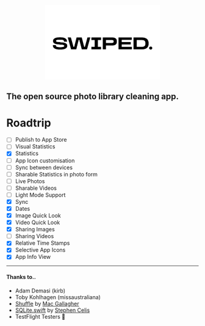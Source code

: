 <center><picture>
  <source media="(prefers-color-scheme: dark)" srcset="swiped./swippy.png">
  <img src="swiped./swippy_dark.png" width="300">
</picture></center>

## The open source photo library cleaning app.

# Roadtrip
- [ ] Publish to App Store
- [ ] Visual Statistics
- [x] Statistics
- [ ] App Icon customisation
- [ ] Sync between devices
- [ ] Sharable Statistics in photo form
- [ ] Live Photos
- [ ] Sharable Videos
- [ ] Light Mode Support
- [x] Sync
- [x] Dates
- [x] Image Quick Look
- [x] Video Quick Look
- [x] Sharing Images
- [ ] Sharing Videos
- [x] Relative Time Stamps
- [x] Selective App Icons
- [x] App Info View
---
#### Thanks to..
- Adam Demasi (kirb)
- Toby Kohlhagen (missaustraliana)
- [Shuffle](https://github.com/mac-gallagher/Shuffle) by [Mac Gallagher](https://github.com/mac-gallagher)
- [SQLite.swift](https://github.com/stephencelis/SQLite.swift) by [Stephen Celis](https://github.com/stephencelis)
- TestFlight Testers 💞